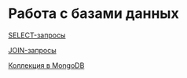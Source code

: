 # Работа с базами данных

[SELECT-запросы](https://docs.google.com/spreadsheets/d/1iuDOXRDp1fgSs4Nu2eGDzHPCNThu5kt435yy2dgN83k/edit?usp=sharing)

[JOIN-запросы](https://docs.google.com/spreadsheets/d/1PD3LUgQf5qVNBjbPVW0tYLFPtCgj57IxHl88P9kcEvA/edit?usp=sharing)

[Коллекция в MongoDB](https://docs.google.com/spreadsheets/d/19RrgB88rQV0aQHVSHzaToZkE5zaqFcSqtKcUzb-i058/edit?usp=sharing)
